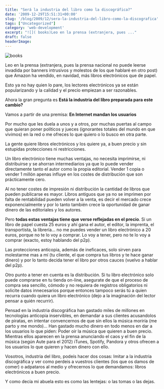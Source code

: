 ```yaml
---
title: "Será la industria del libro como la discográfica?"
date: '2009-12-29T15:51:31+00:00'
slug: '/blog/2009/12/sera-la-industria-del-libro-como-la-discografica'
tags: ["Uncategorized"]
category: 'web-development'
excerpt: "![]( books)Leo en la prensa (extranjera, pues ..."
draft: false
headerImage: 
---
```

![](http://static.squarespace.com/static/5303797ae4b0c6ad9e43f072/5303ce80e4b0400995a883d6/5303cf2be4b0400995a88a95/1392758571689/books.jpg?format=original "books")

Leo en la prensa (extranjera, pues la prensa nacional no puede leerse invadida por banners intrusivos y molestos de los que hablaré en otro post) que Amazon ha vendido, en navidad, más libros electrónicos que de papel.

Esto ya no hay quien lo pare, los lectores electrónicos ya se están popularizando y la calidad y el precio empiezan a ser razonables.

Ahora la gran pregunta es **Está la industria del libro preparada para este cambio?**

Vamos a partir de una premisa: **En Internet mandan los usuarios**

Por mucho que les duela a unos y a otros, por muchas puertas al campo que quieran poner políticos y jueces (ignorantes totales del mundo en que vivimos) en la red o me ofreces lo que quiero o lo busco en otra parte.

La gente quiere libros electrónicos y los quiere ya, a buen precio y sin estupidas protecciones ni restricciones.

Un libro electrónico tiene muchas ventajas, no necesita imprimirse, ni distribuirse y se ahorran intermediarios ya que lo puede vender directamente tanto el autor como la propia editorial. Vender 1 copia o vender 1 millón apenas influye en los costes de distribución que son prácticamente cero.

Al no tener costes de impresión ni distribución la cantidad de libros que pueden publicarse es mayor. Libros antiguos que ya no se imprimen por falta de rentabilidad pueden volver a la venta, es decir el mercado crece exponencialmente y por lo tanto también crece la oportunidad de ganar dinero de las editoriales y los autores.

Pero **todas estas ventajas tiene que verse reflejadas en el precio**. Si un libro de papel cuesta 25 euros y ahí gana el autor, el editor, la imprenta, el transportista, la librería... no me puedes vender un libro electrónico a 20 euros, porque no te lo voy a comprar. Lo voy a tener, pero no te lo voy a comprar (exacto, estoy hablando del p2p).

Las protecciones anticopia, además de ineficaces, solo sirven para molestarme mas a mí (tu cliente, el que compra tus libros y te hace ganar dinero) y por lo tanto decida tener el libro por otros cauces (vuelvo a hablar del p2p).

Otro punto a tener en cuenta es la distribución. Si tu libro electrónico solo puede comprarse en tu tienda on-line, asegurate de que el proceso de compra sea sencillo, cómodo y no requiera de registros obligatorios ni solicite datos innecesarios porque entonces tampoco serás tú a quien recurra cuando quiera un libro electrónico (dejo a la imaginación del lector pensar a quién recurrir).

Pensad en la industria discográfica han gastado miles de millones en tecnologías anticopia inservibles, en demandar a sus clientes acusandolos de piratas, en intentar convencernos de que sin ellos la música moriría (me parto y me mondo)... Han gastado mucho dinero en todo menos en dar a los usuarios lo que piden: Poder oir la música que quieren a buen precio. Mientras ellos aparecen en la prensa anunciando el caos y el fin de la música (según Aute para el 2012) iTunes, Spotify, Pandora y otros ofrecen a los usuarios lo que quieren y hacen dinero con ello.

Vosotros, industria del libro, podeís hacer dos cosas: Imitar a la industria discográfica y ver como perdeis a vuestros clientes (los que os damos de comer) o adpataros al medio y ofrecernos lo que demandamos: libros electrónicos a buen precio.

Y como decía mi abuela esto es como las lentejas: o las tomas o las dejas.

